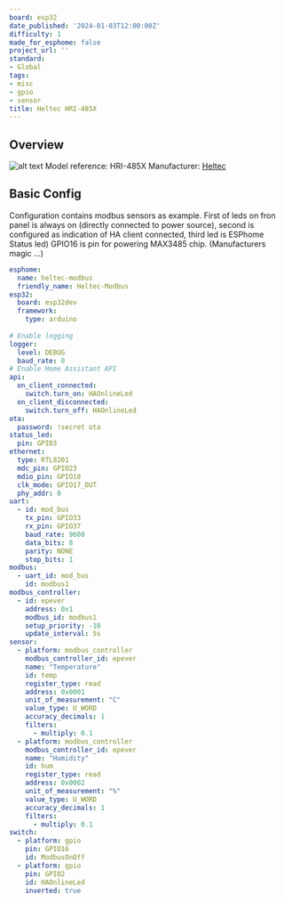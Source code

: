 ```yaml
---
board: esp32
date_published: '2024-01-03T12:00:00Z'
difficulty: 1
made_for_esphome: false
project_url: ''
standard:
- Global
tags:
- misc
- gpio
- sensor
title: Heltec HRI-485X
---
```


## Overview

![alt text](HeltecFront.webp "HRI-485X")
Model reference: HRI-485X
Manufacturer: [Heltec](https://vi.aliexpress.com/item/1005005792072535.html?spm=a2g0o.productlist.main.3.7cae4ff8eSDdJB&algo_pvid=fecf356a-9467-48dc-9b02-721346b7f6ad&algo_exp_id=fecf356a-9467-48dc-9b02-721346b7f6ad-1&pdp_npi=4%40dis%21EUR%2127.64%2126.26%21%21%2129.57%21%21%402103245417043199788201496e1ef7%2112000034369167466%21sea%21SK%21168837343%21&curPageLogUid=jVcZde3gM0fm)

## Basic Config

Configuration contains modbus sensors as example. First of leds on fron panel is always on (directly connected to power source), second is configured as indication of HA client connected, third led is ESPhome Status led)
GPIO16 is pin for powering MAX3485 chip. (Manufacturers magic ...)
```yaml
esphome:
  name: heltec-modbus
  friendly_name: Heltec-Modbus
esp32:
  board: esp32dev
  framework:
    type: arduino
  
# Enable logging
logger:
  level: DEBUG
  baud_rate: 0
# Enable Home Assistant API
api:  
  on_client_connected:
    switch.turn_on: HAOnlineLed
  on_client_disconnected:
    switch.turn_off: HAOnlineLed
ota:
  password: !secret ota
status_led:
  pin: GPIO3
ethernet:
  type: RTL8201
  mdc_pin: GPIO23
  mdio_pin: GPIO18
  clk_mode: GPIO17_OUT
  phy_addr: 0
uart:
  - id: mod_bus
    tx_pin: GPIO33
    rx_pin: GPIO37
    baud_rate: 9600
    data_bits: 8
    parity: NONE
    stop_bits: 1
modbus:
  - uart_id: mod_bus
    id: modbus1
modbus_controller:
  - id: epever
    address: 0x1
    modbus_id: modbus1
    setup_priority: -10
    update_interval: 5s
sensor:
  - platform: modbus_controller
    modbus_controller_id: epever
    name: "Temperature"
    id: temp
    register_type: read
    address: 0x0001
    unit_of_measurement: "C"
    value_type: U_WORD
    accuracy_decimals: 1
    filters:
      - multiply: 0.1
  - platform: modbus_controller
    modbus_controller_id: epever
    name: "Humidity"
    id: hum
    register_type: read
    address: 0x0002
    unit_of_measurement: "%"
    value_type: U_WORD
    accuracy_decimals: 1
    filters:
      - multiply: 0.1
switch:
  - platform: gpio
    pin: GPIO16
    id: ModbusOnOff
  - platform: gpio
    pin: GPIO2
    id: HAOnlineLed
    inverted: true